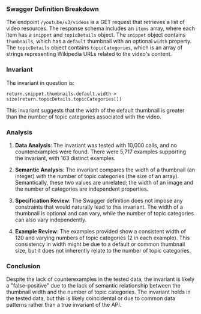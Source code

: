 ### Swagger Definition Breakdown

The endpoint `/youtube/v3/videos` is a GET request that retrieves a list of video resources. The response schema includes an `items` array, where each item has a `snippet` and `topicDetails` object. The `snippet` object contains `thumbnails`, which has a `default` thumbnail with an optional `width` property. The `topicDetails` object contains `topicCategories`, which is an array of strings representing Wikipedia URLs related to the video's content.

### Invariant

The invariant in question is:

`return.snippet.thumbnails.default.width > size(return.topicDetails.topicCategories[])`

This invariant suggests that the width of the default thumbnail is greater than the number of topic categories associated with the video.

### Analysis

1. **Data Analysis**: The invariant was tested with 10,000 calls, and no counterexamples were found. There were 5,717 examples supporting the invariant, with 163 distinct examples.

2. **Semantic Analysis**: The invariant compares the width of a thumbnail (an integer) with the number of topic categories (the size of an array). Semantically, these two values are unrelated; the width of an image and the number of categories are independent properties.

3. **Specification Review**: The Swagger definition does not impose any constraints that would naturally lead to this invariant. The width of a thumbnail is optional and can vary, while the number of topic categories can also vary independently.

4. **Example Review**: The examples provided show a consistent width of 120 and varying numbers of topic categories (2 in each example). This consistency in width might be due to a default or common thumbnail size, but it does not inherently relate to the number of topic categories.

### Conclusion

Despite the lack of counterexamples in the tested data, the invariant is likely a "false-positive" due to the lack of semantic relationship between the thumbnail width and the number of topic categories. The invariant holds in the tested data, but this is likely coincidental or due to common data patterns rather than a true invariant of the API.
